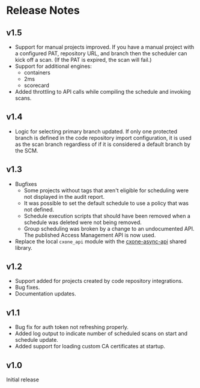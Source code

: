 # Release Notes

## v1.5
* Support for manual projects improved.  If you have a manual project with a configured PAT, repository URL, and branch then the scheduler
can kick off a scan.  (If the PAT is expired, the scan will fail.)
* Support for additional engines:
  * containers
  * 2ms
  * scorecard
* Added throttling to API calls while compiling the schedule and invoking scans.


## v1.4
* Logic for selecting primary branch updated.  If only one protected branch is defined in the code repository
import configuration, it is used as the scan branch regardless of if it is considered a default branch by the SCM.

## v1.3

* Bugfixes
  * Some projects without tags that aren't eligible for scheduling were not displayed in the audit report.
  * It was possible to set the default schedule to use a policy that was not defined.
  * Schedule execution scripts that should have been removed when a schedule was deleted were not being removed.
  * Group scheduling was broken by a change to an undocumented API.  The published Access Management API is now used.
* Replace the local `cxone_api` module with the [cxone-async-api](https://github.com/checkmarx-ts/cxone-async-api) shared library.

## v1.2

* Support added for projects created by code repository integrations.
* Bug fixes.
* Documentation updates.

## v1.1

* Bug fix for auth token not refreshing properly.
* Added log output to indicate number of scheduled scans on start and schedule update.
* Added support for loading custom CA certificates at startup.

## v1.0

Initial release
